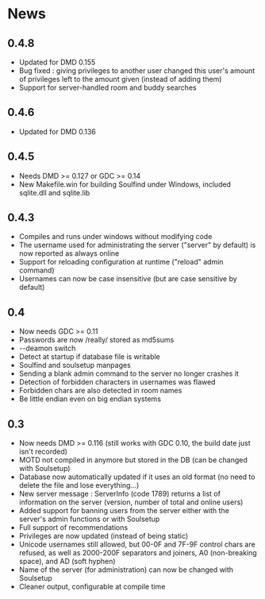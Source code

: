 <!--
  SPDX-FileCopyrightText: 2005-2006 SeeSchloss <seeschloss@seeschloss.org>
  SPDX-FileCopyrightText: 2024 Mat (mathiascode)
  SPDX-License-Identifier: GPL-3.0-or-later
-->

# News

## 0.4.8

 - Updated for DMD 0.155
 - Bug fixed : giving privileges to another user changed this user's amount of
   privileges left to the amount given (instead of adding them)
 - Support for server-handled room and buddy searches


## 0.4.6

 - Updated for DMD 0.136


## 0.4.5

 - Needs DMD >= 0.127 or GDC >= 0.14
 - New Makefile.win for building Soulfind under Windows, included sqlite.dll
   and sqlite.lib


## 0.4.3

 - Compiles and runs under windows without modifying code
 - The username used for administrating the server ("server" by default) is
   now reported as always online
 - Support for reloading configuration at runtime ("reload" admin command)
 - Usernames can now be case insensitive (but are case sensitive by default)


## 0.4

 - Now needs GDC >= 0.11
 - Passwords are now /really/ stored as md5sums
 - --deamon switch
 - Detect at startup if database file is writable
 - Soulfind and soulsetup manpages
 - Sending a blank admin command to the server no longer crashes it
 - Detection of forbidden characters in usernames was flawed
 - Forbidden chars are also detected in room names
 - Be little endian even on big endian systems


## 0.3

 - Now needs DMD >= 0.116 (still works with GDC 0.10, the build date just isn't
   recorded)
 - MOTD not compiled in anymore but stored in the DB (can be changed with
   Soulsetup)
 - Database now automatically updated if it uses an old format (no need to
   delete the file and lose everything...)
 - New server message : ServerInfo (code 1789) returns a list of information
   on the server (version, number of total and online users)
 - Added support for banning users from the server either with the server's
   admin functions or with Soulsetup
 - Full support of recommendations
 - Privileges are now updated (instead of being static)
 - Unicode usernames still allowed, but 00-0F and 7F-9F control chars are
   refused, as well as 2000-200F separators and joiners, A0 (non-breaking
   space), and AD (soft hyphen)
 - Name of the server (for administration) can now be changed with Soulsetup
 - Cleaner output, configurable at compile time

